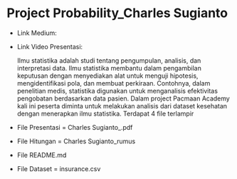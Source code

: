 # Project Probability_Charles Sugianto
- Link Medium:
- Link Video Presentasi:

  Ilmu statistika adalah studi tentang pengumpulan, analisis, dan interpretasi data. Ilmu statistika membantu dalam pengambilan keputusan dengan menyediakan alat untuk menguji hipotesis, mengidentifikasi pola, dan membuat perkiraan. Contohnya, dalam penelitian medis, statistika digunakan untuk menganalisis efektivitas pengobatan berdasarkan data pasien. Dalam project Pacmaan Academy kali ini peserta diminta untuk melakukan analisis dari dataset kesehatan dengan menerapkan ilmu statistika.
Terdapat 4 file terlampir
- File Presentasi = Charles Sugianto_.pdf
- File Hitungan = Charles Sugianto_rumus
- File README.md
- File Dataset = insurance.csv
